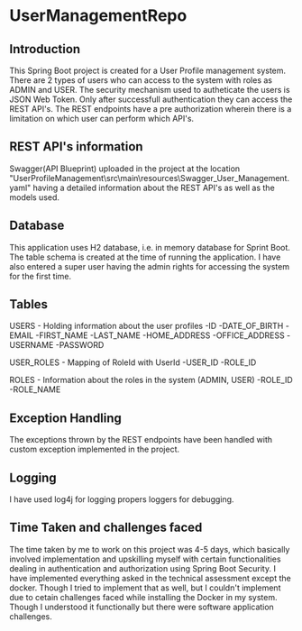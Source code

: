 # UserManagementRepo

Introduction
-------------
This Spring Boot project is created for a User Profile management system. There are 2 types of users who can access to the system with roles as ADMIN and USER. The security mechanism used to autheticate the users is JSON Web Token. Only after successfull authentication they can access the REST API's. The REST endpoints have a pre authorization wherein there is a limitation on which user can perform which API's. 

REST API's information
-----------------------
Swagger(API Blueprint) uploaded in the project at the location "UserProfileManagement\src\main\resources\Swagger_User_Management.yaml" having a detailed information about the REST API's as well as the models used.


Database
---------
This application uses H2 database, i.e. in memory database for Sprint Boot. The table schema is created at the time of running the application. I have also entered a super user having the admin rights for accessing the system for the first time. 

Tables
-------
USERS - Holding information about the user profiles
	-ID
	-DATE_OF_BIRTH
	-EMAIL
	-FIRST_NAME
	-LAST_NAME
	-HOME_ADDRESS
	-OFFICE_ADDRESS
	-USERNAME
	-PASSWORD
	
USER_ROLES - Mapping of RoleId with UserId
	-USER_ID
	-ROLE_ID
	
ROLES - Information about the roles in the system (ADMIN, USER)
	-ROLE_ID
	-ROLE_NAME
	
	
Exception Handling
-------------------
The exceptions thrown by the REST endpoints have been handled with custom exception implemented in the project.

Logging
----------
I have used log4j for logging propers loggers for debugging.

Time Taken and challenges faced
--------------------------------
The time taken by me to work on this project was 4-5 days, which basically involved implementation and upskilling myself with certain functionalities dealing in authentication and authorization using Spring Boot Security. I have implemented everything asked in the technical assessment except the docker. Though I tried to implement that as well, but I couldn't implement due to cetain challenges faced while installing the Docker in my system. Though I understood it functionally but there were software application challenges.
